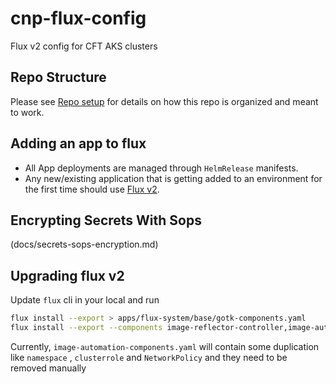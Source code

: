 # cnp-flux-config
Flux v2 config for CFT AKS clusters

## Repo Structure

Please see [Repo setup](docs/repo-setup.md) for details on how this repo is organized and meant to work.

## Adding an app to flux

- All App deployments are managed through `HelmRelease` manifests.
- Any new/existing application that is getting added to an environment for the first time should use [Flux v2](docs/app-deployment-v2.md).

## Encrypting Secrets With Sops

(docs/secrets-sops-encryption.md)

## Upgrading flux v2

Update `flux` cli in your local and run 
 ```bash
flux install --export > apps/flux-system/base/gotk-components.yaml
flux install --export --components image-reflector-controller,image-automation-controller > apps/flux-system/base/image-automation-components.yaml 
```

Currently, `image-automation-components.yaml` will contain some duplication like `namespace` , `clusterrole` and `NetworkPolicy` and they need to be removed manually
